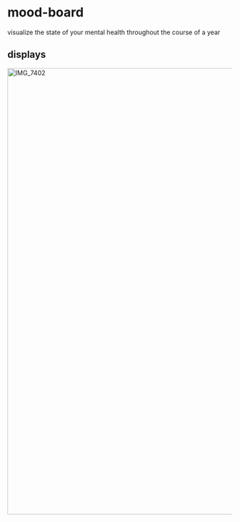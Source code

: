 # mood-board
visualize the state of your mental health throughout the course of a year 

## displays
<img width="1000" alt="IMG_7402" src="https://github.com/jessicayd/mood-board/assets/105768635/3ad71ade-2390-482f-9d72-fa3e786b9079">

